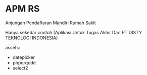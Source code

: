# APM RS
Anjungan Pendaftaran Mandiri Rumah Sakit

Hanya sekedar contoh (Aplikasi Untuk Tugas Akhir Dari PT DISTY TEKNOLOGI INDONESIA)
 
assets: 
+ datepicker
+ phpqrqode
+ select2
